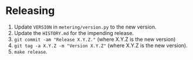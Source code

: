 Releasing
=========

1. Update `VERSION` in `metering/version.py` to the new version.
2. Update the `HISTORY.md` for the impending release.
3. `git commit -am "Release X.Y.Z."` (where X.Y.Z is the new version)
4. `git tag -a X.Y.Z -m "Version X.Y.Z"` (where X.Y.Z is the new version).
5. `make release`.
